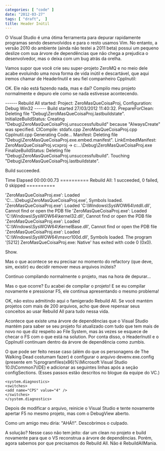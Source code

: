 ```yaml
---
categories: [ "code" ]
date: "2012-03-27"
tags: [ "draft",  ]
title: Header Inútil
---
```

O Visual Studio é uma ótima ferramenta para depurar rapidamente programas sendo desenvolvidos e para o resto usamos Vim. No entanto, a versão 2010 do ambiente (ainda não testei a 2011 beta) possui um pequeno deslize com sua árvore de dependências que não chega a prejudica o desenvolvedor, mas o deixa com um bug atrás da orelha.

Vamos supor que você crie seu super-projeto ZeroMQ e no meio dele acabe evoluindo uma nova forma de vida inútil e descartável, que aqui iremos chamar de HeaderInutil e seu fiel companheiro CppInutil:


OK. Ele não está fazendo nada, mas e daí? Compilo meu projeto normalmente e depuro ele como se nada estivesse acontecendo.

------ Rebuild All started: Project: ZeroMasQueCoisaProj, Configuration: Debug Win32 ------
Build started 27/03/2012 11:40:32.
PrepareForClean:
Deleting file "Debug\ZeroMasQueCoisaProj.lastbuildstate".
InitializeBuildStatus:
Creating "Debug\ZeroMasQueCoisaProj.unsuccessfulbuild" because "AlwaysCreate" was specified.
ClCompile:
stdafx.cpp
ZeroMasQueCoisaProj.cpp
CppInutil.cpp
Generating Code...
Manifest:
Deleting file "Debug\ZeroMasQueCoisaProj.exe.embed.manifest".
LinkEmbedManifest:
ZeroMasQueCoisaProj.vcxproj -> c:\...\Debug\ZeroMasQueCoisaProj.exe
FinalizeBuildStatus:
Deleting file "Debug\ZeroMasQueCoisaProj.unsuccessfulbuild".
Touching "Debug\ZeroMasQueCoisaProj.lastbuildstate".

Build succeeded.

Time Elapsed 00:00:00.73
========== Rebuild All: 1 succeeded, 0 failed, 0 skipped ==========

'ZeroMasQueCoisaProj.exe': Loaded 'C:\...\Debug\ZeroMasQueCoisaProj.exe', Symbols loaded.
'ZeroMasQueCoisaProj.exe': Loaded 'C:\Windows\SysWOW64\ntdll.dll', Cannot find or open the PDB file
'ZeroMasQueCoisaProj.exe': Loaded 'C:\Windows\SysWOW64\kernel32.dll', Cannot find or open the PDB file
'ZeroMasQueCoisaProj.exe': Loaded 'C:\Windows\SysWOW64\KernelBase.dll', Cannot find or open the PDB file
'ZeroMasQueCoisaProj.exe': Loaded 'C:\Windows\SysWOW64\msvcr100d.dll', Symbols loaded.
The program '[5212] ZeroMasQueCoisaProj.exe: Native' has exited with code 0 (0x0).

Show.

Mas o que acontece se eu precisar no momento do refactory (que deve, sim, existir) eu decidir remover meus arquivos inúteis?

Continuo compilando normalmente o projeto, mas na hora de depurar...


Mas o que ocorre? Eu acabei de compilar o projeto! E se eu compilar novamente e pressionar F5, ele continua apresentando o mesmo problema!

OK, não estou admitindo aqui o famigerado Rebuild All. Se você mantém projetos com mais de 200 arquivos, acho que deve repensar seus conceitos ao usar Rebuild All para tudo nessa vida.

Acontece que existe uma árvore de dependências que o Visual Studio mantém para saber se seu projeto foi atualizado com tudo que tem mais de novo no que diz respeito ao File System, mas às vezes se esquece de checar o FS com o que está na solution. Por conta disso, o HeaderInutil e o CppInutil continuam dentro da árvore de dependência como zumbis.

O que pode ser feito nesse caso (além do que os personagens de The Walking Dead costumam fazer) é configurar o arquivo devenv.exe.config (presente em %programfiles(x86)%\Microsoft Visual Studio 10.0\Common7\IDE) e adicionar as seguintes linhas após a seção configSections. (Esses passos estão descritos no blogue da equipe do VC.)

    <system.diagnostics>
    <switches>
    <add name="CPS" value="4" />
    </switches>
    </system.diagnostics>


Depois de modificar o arquivo, reinicie o Visual Studio e tente novamente apertar F5 no mesmo projeto, mas com o DebugView aberto.


Como um amigo meu diria: "AHÁ!!". Descobrimos o culpado.

A solução? Nesse caso não tem jeito: dar um clean no projeto e build novamente para que o VS reconstrua a árvore de dependências. Porém, agora sabemos por que precisamos do Rebuild All. Não é RebuildAllMania.
